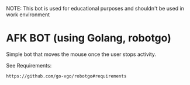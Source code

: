 NOTE: This bot is used for educational purposes and shouldn't be used in work environment

# AFK BOT (using Golang, robotgo)

Simple bot that moves the mouse once the user stops activity.

See Requirements:

```
https://github.com/go-vgo/robotgo#requirements
```
